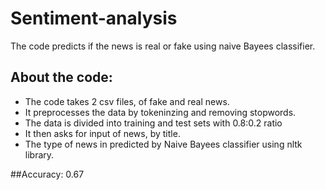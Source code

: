 # Sentiment-analysis

The code predicts if the news is real or fake using naive Bayees classifier.

## About the code:

- The code takes 2 csv files, of fake and real news. 
- It preprocesses the data by tokeninzing and removing stopwords.
- The data is divided into training and test sets with 0.8:0.2 ratio
- It then asks for input of news, by title.
- The type of news in predicted by Naive Bayees classifier using nltk library. 

##Accuracy: 
0.67
